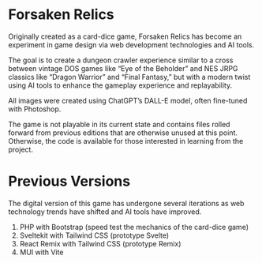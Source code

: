 # Forsaken Relics

Originally created as a card-dice game, Forsaken Relics has become an experiment in game design via web development technologies and AI tools.

The goal is to create a dungeon crawler experience similar to a cross between vintage DOS games like “Eye of the Beholder” and NES JRPG classics like “Dragon Warrior” and “Final Fantasy,” but with a modern twist using AI tools to enhance the gameplay experience and replayability.

All images were created using ChatGPT’s DALL-E model, often fine-tuned with Photoshop.

The game is not playable in its current state and contains files rolled forward from previous editions that are otherwise unused at this point. Otherwise, the code is available for those interested in learning from the project.

# Previous Versions

The digital version of this game has undergone several iterations as web technology trends have shifted and AI tools have improved.

1. PHP with Bootstrap (speed test the mechanics of the card-dice game)
2. Sveltekit with Tailwind CSS (prototype Svelte)
3. React Remix with Tailwind CSS (prototype Remix)
4. MUI with Vite
